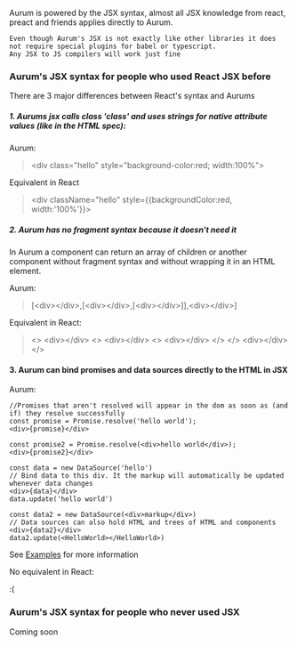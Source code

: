 Aurum is powered by the JSX syntax, almost all JSX knowledge from react, preact and friends applies directly to Aurum.

```
Even though Aurum's JSX is not exactly like other libraries it does not require special plugins for babel or typescript.
Any JSX to JS compilers will work just fine
```

### Aurum's JSX syntax for people who used React JSX before
There are 3 major differences between React's syntax and Aurums

##### 1. Aurums jsx calls class 'class' and uses strings for native attribute values (like in the HTML spec):

Aurum:
> \<div class="hello" style="background-color:red; width:100%"> </div>

Equivalent in React
> \<div className="hello" style={{backgroundColor:red, width:'100%'}}></div>

##### 2. Aurum has no fragment syntax because it doesn't need it
In Aurum a component can return an array of children or another component without fragment syntax and without wrapping it in an HTML element.

Aurum:
>[\<div>\</div>,[\<div>\</div>,[\<div>\</div>]],\<div>\</div>]

Equivalent in React:
> \<>
\<div>\</div>
> \<>
\<div>\</div>
> \<>
\<div>\</div>
</>
</>
\<div>\</div>
</>

#### 3. Aurum can bind promises and data sources directly to the HTML in JSX
Aurum:
```
//Promises that aren't resolved will appear in the dom as soon as (and if) they resolve successfully
const promise = Promise.resolve('hello world');
<div>{promise}</div>

const promise2 = Promise.resolve(<div>hello world</div>);
<div>{promise2}</div>

const data = new DataSource('hello')
// Bind data to this div. It the markup will automatically be updated whenever data changes
<div>{data}</div>
data.update('hello world')

const data2 = new DataSource(<div>markup</div>)
// Data sources can also hold HTML and trees of HTML and components
<div>{data2}</div>
data2.update(<HelloWorld></HelloWorld>)
```
See [Examples](#/getting_started/examples) for more information

No equivalent in React:

:(

### Aurum's JSX syntax for people who never used JSX
Coming soon